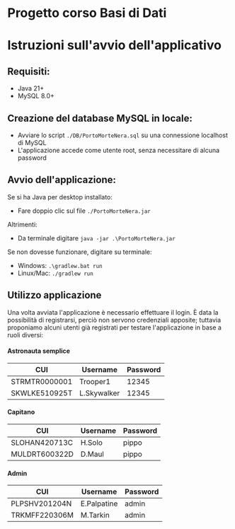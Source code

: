 # Progetto corso Basi di Dati
# Istruzioni sull'avvio dell'applicativo

## Requisiti:
- Java 21+
- MySQL 8.0+

## Creazione del database MySQL in locale:
- Avviare lo script `./DB/PortoMorteNera.sql` su una connessione localhost di MySQL
- L'applicazione accede come utente root, senza necessitare di alcuna password

## Avvio dell'applicazione:
Se si ha Java per desktop installato:
- Fare doppio clic sul file `./PortoMorteNera.jar`

Altrimenti:
- Da terminale digitare `java -jar .\PortoMorteNera.jar`

Se non dovesse funzionare, digitare su terminale:
- Windows:
    `.\gradlew.bat run`
- Linux/Mac:
    `./gradlew run`

## Utilizzo applicazione
Una volta avviata l'applicazione è necessario effettuare il login.
È data la possibilità di registrarsi, perciò non servono credenziali apposite;
tuttavia proponiamo alcuni utenti già registrati per testare l'applicazione in base a ruoli diversi:

#### Astronauta semplice

| CUI           | Username     | Password |
| ------------- | ------------ | -------- |
| STRMTR0000001 | Trooper1     | 12345    |
| SKWLKE510925T | L.Skywalker  | 12345    |

#### Capitano

| CUI           | Username     | Password |
| ------------- | ------------ | -------- |
| SLOHAN420713C | H.Solo       | pippo    |
| MULDRT600322D | D.Maul       | pippo    |

#### Admin

| CUI           | Username     | Password |
| ------------- | ------------ | -------- |
| PLPSHV201204N | E.Palpatine  | admin    |
| TRKMFF220306M | M.Tarkin     | admin    |
